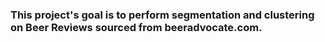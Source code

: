 ### This project's goal is to perform segmentation and clustering on Beer Reviews sourced from beeradvocate.com. 
